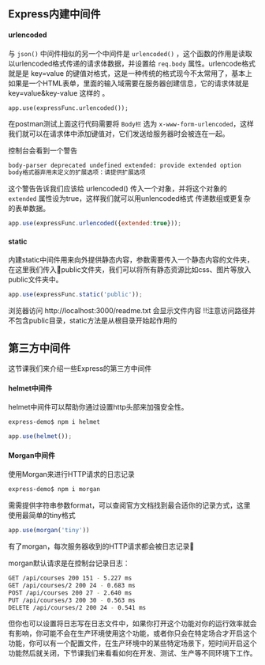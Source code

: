 ## Express内建中间件

#### urlencoded

与 `json()` 中间件相似的另一个中间件是 `urlencoded()` ，这个函数的作用是读取以urlencoded格式传递的请求体数据，并设置给 `req.body` 属性。urlencode格式就是是 key=value 的键值对格式，这是一种传统的格式现今不太常用了，基本上如果是一个HTML表单，里面的输入域需要在服务器创建信息，它的请求体就是 key=value&key-value 这样的 。

```
app.use(expressFunc.urlencoded());
```

在postman测试上面这行代码需要将 `Body栏` 选为 `x-www-form-urlencoded`，这样我们就可以在请求体中添加键值对，它们发送给服务器时会被连在一起。

控制台会看到一个警告

```bash
body-parser deprecated undefined extended: provide extended option
body格式器弃用未定义的扩展选项：请提供扩展选项
```

这个警告告诉我们应该给 urlencoded() 传入一个对象，并将这个对象的 `extended` 属性设为true，这样我们就可以用unlencoded格式 传递数组或更复杂的表单数据。

```js
app.use(expressFunc.urlencoded({extended:true}));
```

#### static

内建static中间件用来向外提供静态内容，参数需要传入一个静态内容的文件夹，在这里我们传入📂public文件夹，我们可以将所有静态资源比如css、图片等放入public文件夹中。

```js
app.use(expressFunc.static('public'));
```

浏览器访问 http://localhost:3000/readme.txt 会显示文件内容   ‼️注意访问路径并不包含public目录，static方法是从根目录开始起作用的



## 第三方中间件

这节课我们来介绍一些Express的第三方中间件

#### helmet中间件

helmet中间件可以帮助你通过设置http头部来加强安全性。

```bash
express-demo$ npm i helmet
```

```js
app.use(helmet());
```

#### Morgan中间件

使用Morgan来进行HTTP请求的日志记录

```bash
express-demo$ npm i morgan
```

需需提供字符串参数format，可以查阅官方文档找到最合适你的记录方式，这里使用最简单的tiny格式

```js
app.use(morgan('tiny'))
```

有了morgan，每次服务器收到的HTTP请求都会被日志记录📝

morgan默认请求是在控制台记录日志：

```bash
GET /api/courses 200 151 - 5.227 ms
GET /api/courses/2 200 24 - 0.683 ms
POST /api/courses 200 27 - 2.640 ms
PUT /api/courses/3 200 30 - 0.563 ms
DELETE /api/courses/2 200 24 - 0.541 ms
```

但你也可以设置将日志写在日志文件中，如果你打开这个功能对你的运行效率就会有影响，你可能不会在生产环境使用这个功能，或者你只会在特定场合才开启这个功能，你可以有一个配置文件，在生产环境中的某些特定场景下，短时间开启这个功能然后就关闭，下节课我们来看看如何在开发、测试、生产等不同环境下工作。

